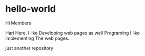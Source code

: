 # hello-world

Hi Members

Hari Here, I like Developing web pages as well Programing 
I like implementing The web pages.

just another repository

